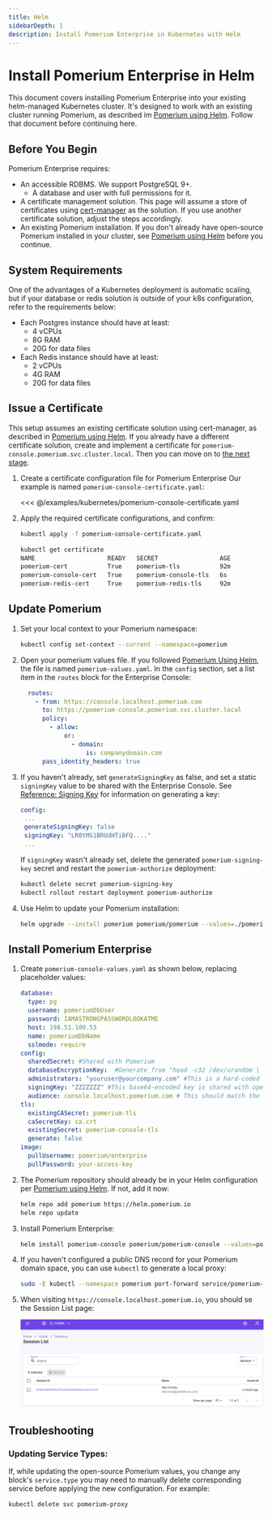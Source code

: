 ```yaml
---
title: Helm
sidebarDepth: 1
description: Install Pomerium Enterprise in Kubernetes with Helm
---
```


# Install Pomerium Enterprise in Helm

This document covers installing Pomerium Enterprise into your existing helm-managed Kubernetes cluster. It's designed to work with an existing cluster running Pomerium, as described im [Pomerium using Helm]. Follow that document before continuing here.

## Before You Begin

Pomerium Enterprise requires:

- An accessible RDBMS. We support PostgreSQL 9+.
   - A database and user with full permissions for it.
- A certificate management solution. This page will assume a store of certificates using [cert-manager] as the solution. If you use another certificate solution, adjust the steps accordingly.
- An existing Pomerium installation. If you don't already have open-source Pomerium installed in your cluster, see [Pomerium using Helm] before you continue.


## System Requirements

One of the advantages of a Kubernetes deployment is automatic scaling, but if your database or redis solution is outside of your k8s configuration, refer to the requirements below:

- Each Postgres instance should have at least:
    - 4 vCPUs
    - 8G RAM
    - 20G for data files
- Each Redis instance should have at least:
    - 2 vCPUs
    - 4G RAM
    - 20G for data files

## Issue a Certificate

This setup assumes an existing certificate solution using cert-manager, as described in [Pomerium using Helm]. If you already have a different certificate solution, create and implement a certificate for `pomerium-console.pomerium.svc.cluster.local`. Then you can move on to [the next stage](#update-pomerium).


1. Create a certificate configuration file for Pomerium Enterprise Our example is named `pomerium-console-certificate.yaml`:

   <<< @/examples/kubernetes/pomerium-console-certificate.yaml

1. Apply the required certificate configurations, and confirm:

   ```bash
   kubectl apply -f pomerium-console-certificate.yaml
   ```

   ```bash
   kubectl get certificate
   NAME                    READY   SECRET                 AGE
   pomerium-cert           True    pomerium-tls           92m
   pomerium-console-cert   True    pomerium-console-tls   6s
   pomerium-redis-cert     True    pomerium-redis-tls     92m
   ```

## Update Pomerium

1. Set your local context to your Pomerium namespace:

   ```bash
   kubectl config set-context --current --namespace=pomerium
   ```

1. Open your pomerium values file. If you followed [Pomerium Using Helm], the file is named `pomerium-values.yaml`. In the `config` section, set a list item in the `routes` block for the Enterprise Console:

   ```yaml
     routes:
       - from: https://console.localhost.pomerium.com
         to: https://pomerium-console.pomerium.svc.cluster.local
         policy:
           - allow:
               or:
                 - domain:
                     is: companydomain.com
         pass_identity_headers: true
   ```

1. If you haven't already, set `generateSigningKey` as false, and set a static `signingKey` value to be shared with the Enterprise Console. See [Reference: Signing Key](/reference/readme.md#signing-key) for information on generating a key:

   ```yaml
   config:
    ...
    generateSigningKey: false
    signingKey: "LR0tMS1BRUdHTiBFQ...."
    ...
   ```

   If `signingKey` wasn't already set, delete the generated `pomerium-signing-key` secret and restart the `pomerium-authorize` deployment:

   ```bash
   kubectl delete secret pomerium-signing-key
   kubectl rollout restart deployment pomerium-authorize
   ```

1. Use Helm to update your Pomerium installation:

   ```bash
   helm upgrade --install pomerium pomerium/pomerium --values=./pomerium-values.yaml
   ```

## Install Pomerium Enterprise

1. Create `pomerium-console-values.yaml` as shown below, replacing placeholder values:

   ```yaml
   database:
     type: pg
     username: pomeriumDbUser
     password: IAMASTRONGPASSWORDLOOKATME
     host: 198.51.100.53
     name: pomeriumDbName
     sslmode: require
   config:
     sharedSecret: #Shared with Pomerium
     databaseEncryptionKey:  #Generate from "head -c32 /dev/urandom | base64"
     administrators: "youruser@yourcompany.com" #This is a hard-coded access, remove once setup is complete
     signingKey: "ZZZZZZZ" #This base64-encoded key is shared with open-source Pomerium
     audience: console.localhost.pomerium.com # This should match the "from" value in your Pomerium route, excluding protocol.
   tls:
     existingCASecret: pomerium-tls
     caSecretKey: ca.crt
     existingSecret: pomerium-console-tls
     generate: false
   image:
     pullUsername: pomerium/enterprise
     pullPassword: your-access-key
   ```

1. The Pomerium repository should already be in your Helm configuration per [Pomerium using Helm]. If not, add it now:

   ```bash
   helm repo add pomerium https://helm.pomerium.io
   helm repo update
   ```

1. Install Pomerium Enterprise:

   ```bash
   helm install pomerium-console pomerium/pomerium-console --values=pomerium-console-values.yaml
   ```

1. If you haven't configured a public DNS record for your Pomerium domain space, you can use `kubectl` to generate a local proxy:

   ```bash
   sudo -E kubectl --namespace pomerium port-forward service/pomerium-proxy 443:443
   ```

1. When visiting `https://console.localhost.pomerium.io`, you should se the Session List page:

   ![The Session List page after installing Pomerium Enterprise](../img/console-session-landing.png)

## Troubleshooting

### Updating Service Types:

If, while updating the open-source Pomerium values, you change any block's `service.type` you may need to manually delete corresponding service before applying the new configuration. For example:

```bash
kubectl delete svc pomerium-proxy
```

[Pomerium using Helm]: /docs/install/helm.md
[cert-manager]: https://cert-manager.io/docs/
